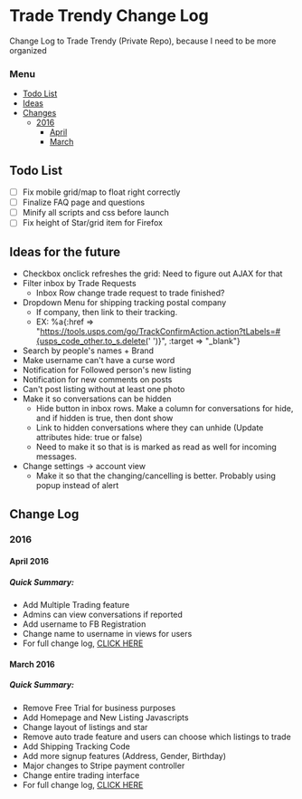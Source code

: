# Trade Trendy Change Log
Change Log to Trade Trendy (Private Repo), because I need to be more organized

### Menu
- [Todo List](#todo-list)
- [Ideas](#ideas-for-the-future)
- [Changes](#change-log)
  - [2016](#2016)
    - [April](#april-2016)
    - [March](#march-2016)

## Todo List
- [ ] Fix mobile grid/map to float right correctly
- [ ] Finalize FAQ page and questions
- [ ] Minify all scripts and css before launch
- [ ] Fix height of Star/grid item for Firefox

## Ideas for the future
* Checkbox onclick refreshes the grid: Need to figure out AJAX for that
* Filter inbox by Trade Requests
  * Inbox Row change trade request to trade finished?
* Dropdown Menu for shipping tracking postal company
  * If company, then link to their tracking.
  * EX:  %a{:href => "https://tools.usps.com/go/TrackConfirmAction.action?tLabels=#{usps_code_other.to_s.delete(' ')}", :target => "\_blank"}
* Search by people's names + Brand
* Make username can't have a curse word
* Notification for Followed person's new listing
* Notification for new comments on posts
* Can't post listing without at least one photo
* Make it so conversations can be hidden
  * Hide button in inbox rows. Make a column for conversations for hide, and if hidden is true, then dont show
  * Link to hidden conversations where they can unhide (Update attributes hide: true or false)
  * Need to make it so that is is marked as read as well for incoming messages.
* Change settings -> account view
  * Make it so that the changing/cancelling is better. Probably using popup instead of alert

## Change Log
### 2016
#### April 2016
##### Quick Summary:
* Add Multiple Trading feature
* Admins can view conversations if reported
* Add username to FB Registration
* Change name to username in views for users
* For full change log, [CLICK HERE](changes/april2016.md)

#### March 2016
##### Quick Summary:
* Remove Free Trial for business purposes
* Add Homepage and New Listing Javascripts
* Change layout of listings and star
* Remove auto trade feature and users can choose which listings to trade
* Add Shipping Tracking Code
* Add more signup features (Address, Gender, Birthday)
* Major changes to Stripe payment controller
* Change entire trading interface
* For full change log, [CLICK HERE](changes/march2016.md)
